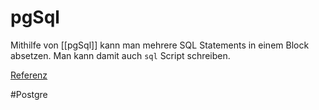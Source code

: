 # pgSql

Mithilfe von [[pgSql]] kann man mehrere SQL Statements in einem Block absetzen. Man kann damit auch `sql` Script schreiben.

[Referenz](https://www.postgresql.org/docs/current/plpgsql-structure.html) 



#Postgre
